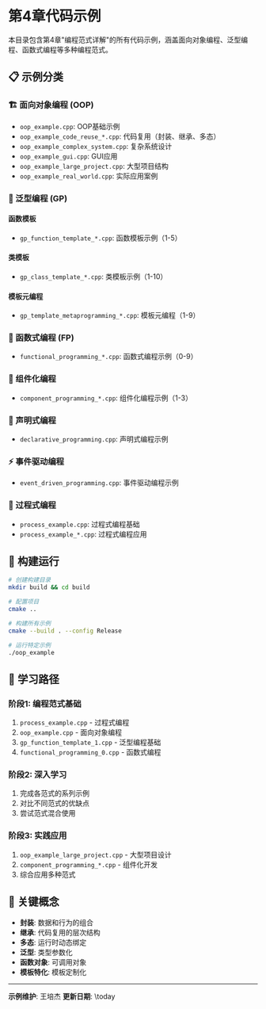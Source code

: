 # 第4章代码示例

本目录包含第4章"编程范式详解"的所有代码示例，涵盖面向对象编程、泛型编程、函数式编程等多种编程范式。

## 📋 示例分类

### 🏗️ 面向对象编程 (OOP)
- `oop_example.cpp`: OOP基础示例
- `oop_example_code_reuse_*.cpp`: 代码复用（封装、继承、多态）
- `oop_example_complex_system.cpp`: 复杂系统设计
- `oop_example_gui.cpp`: GUI应用
- `oop_example_large_project.cpp`: 大型项目结构
- `oop_example_real_world.cpp`: 实际应用案例

### 🎯 泛型编程 (GP)
#### 函数模板
- `gp_function_template_*.cpp`: 函数模板示例（1-5）

#### 类模板
- `gp_class_template_*.cpp`: 类模板示例（1-10）

#### 模板元编程
- `gp_template_metaprogramming_*.cpp`: 模板元编程（1-9）

### 🔧 函数式编程 (FP)
- `functional_programming_*.cpp`: 函数式编程示例（0-9）

### 🧩 组件化编程
- `component_programming_*.cpp`: 组件化编程示例（1-3）

### 📝 声明式编程
- `declarative_programming.cpp`: 声明式编程示例

### ⚡ 事件驱动编程
- `event_driven_programming.cpp`: 事件驱动编程示例

### 🔄 过程式编程
- `process_example.cpp`: 过程式编程基础
- `process_example_*.cpp`: 过程式编程应用

## 🚀 构建运行

```bash
# 创建构建目录
mkdir build && cd build

# 配置项目
cmake ..

# 构建所有示例
cmake --build . --config Release

# 运行特定示例
./oop_example
```

## 📖 学习路径

### 阶段1: 编程范式基础
1. `process_example.cpp` - 过程式编程
2. `oop_example.cpp` - 面向对象编程
3. `gp_function_template_1.cpp` - 泛型编程基础
4. `functional_programming_0.cpp` - 函数式编程

### 阶段2: 深入学习
1. 完成各范式的系列示例
2. 对比不同范式的优缺点
3. 尝试范式混合使用

### 阶段3: 实践应用
1. `oop_example_large_project.cpp` - 大型项目设计
2. `component_programming_*.cpp` - 组件化开发
3. 综合应用多种范式

## 🎯 关键概念

- **封装**: 数据和行为的组合
- **继承**: 代码复用的层次结构
- **多态**: 运行时动态绑定
- **泛型**: 类型参数化
- **函数对象**: 可调用对象
- **模板特化**: 模板定制化

---
**示例维护**: 王培杰
**更新日期**: \today

